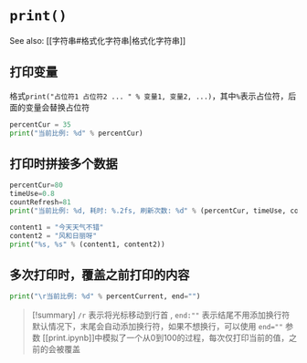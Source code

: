 # `print()`

See also: [[字符串#格式化字符串|格式化字符串]]

## 打印变量
格式`print("占位符1 占位符2 ... " % 变量1, 变量2, ...)`，其中`%`表示占位符，后面的变量会替换占位符
```python
percentCur = 35
print("当前比例: %d" % percentCur)
```


## 打印时拼接多个数据
```python
percentCur=80
timeUse=0.8
countRefresh=81
print("当前比例: %d, 耗时: %.2fs, 刷新次数: %d" % (percentCur, timeUse, countRefresh))
```

```python
content1 = "今天天气不错"
content2 = "风和日丽呀"
print("%s, %s" % (content1, content2))
```





## 多次打印时，覆盖之前打印的内容
 ```python
print("\r当前比例: %d" % percentCurrent, end="")
```
 > [!summary]  `/r` 表示将光标移动到行首  , `end:""` 表示结尾不用添加换行符
 > 默认情况下，末尾会自动添加换行符，如果不想换行，可以使用 `end=""` 参数
 > [[print.ipynb]]中模拟了一个从0到100的过程，每次仅打印当前的值，之前的会被覆盖
 

